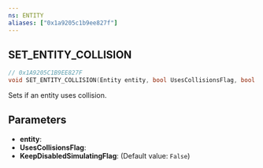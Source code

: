 ```yaml
---
ns: ENTITY
aliases: ["0x1a9205c1b9ee827f"]
---
```

## SET_ENTITY_COLLISION

```c
// 0x1A9205C1B9EE827F
void SET_ENTITY_COLLISION(Entity entity, bool UsesCollisionsFlag, bool KeepDisabledSimulatingFlag);
```

Sets if an entity uses collision.


## Parameters
* **entity**: 
* **UsesCollisionsFlag**: 
* **KeepDisabledSimulatingFlag**: (Default value: `False`)
